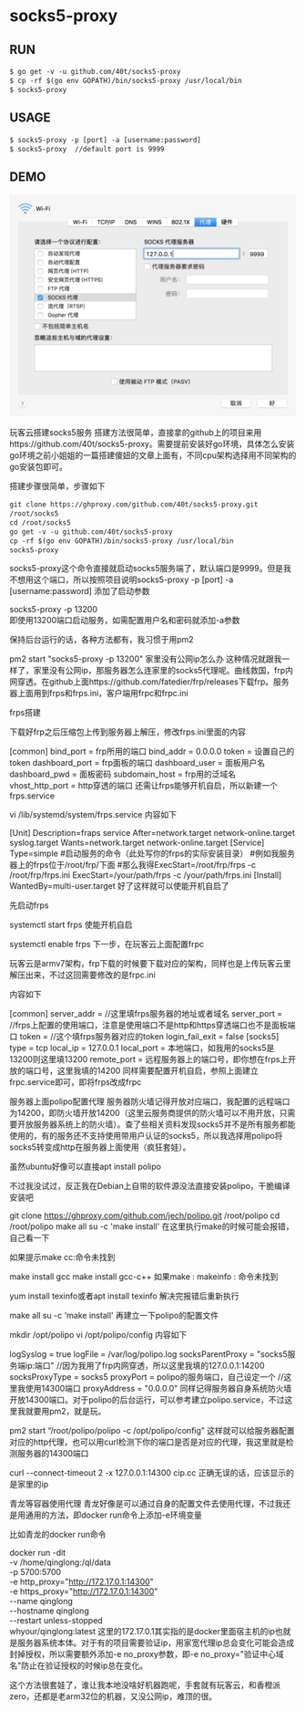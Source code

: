 # socks5-proxy

RUN
---

```
$ go get -v -u github.com/40t/socks5-proxy
$ cp -rf $(go env GOPATH)/bin/socks5-proxy /usr/local/bin
$ socks5-proxy
```

USAGE
-----

```
$ socks5-proxy -p [port] -a [username:password]
$ socks5-proxy  //default port is 9999
```

DEMO
----

![image](https://github.com/40t/socks5-proxy/raw/master/README.jpg)



玩客云搭建socks5服务
搭建方法很简单，直接拿的github上的项目来用https://github.com/40t/socks5-proxy。需要提前安装好go环境，具体怎么安装go环境之前小姐姐的一篇搭建傻妞的文章上面有，不同cpu架构选择用不同架构的go安装包即可。

搭建步骤很简单，步骤如下
```
git clone https://ghproxy.com/github.com/40t/socks5-proxy.git /root/socks5
cd /root/socks5
go get -v -u github.com/40t/socks5-proxy
cp -rf $(go env GOPATH)/bin/socks5-proxy /usr/local/bin
socks5-proxy   
```
socks5-proxy这个命令直接就启动socks5服务端了，默认端口是9999。但是我不想用这个端口，所以按照项目说明socks5-proxy -p [port] -a [username:password] 添加了启动参数

socks5-proxy -p 13200  
即使用13200端口启动服务，如需配置用户名和密码就添加-a参数

保持后台运行的话，各种方法都有，我习惯于用pm2

pm2 start "socks5-proxy -p 13200"
家里没有公网ip怎么办
这种情况就跟我一样了，家里没有公网ip，那服务器怎么连家里的socks5代理呢。曲线救国，frp内网穿透。在github上面https://github.com/fatedier/frp/releases下载frp。服务器上面用到frps和frps.ini，客户端用frpc和frpc.ini

frps搭建

下载好frp之后压缩包上传到服务器上解压，修改frps.ini里面的内容

[common]
bind_port = frp所用的端口
bind_addr = 0.0.0.0
token = 设置自己的token
dashboard_port = frp面板的端口
dashboard_user = 面板用户名
dashboard_pwd = 面板密码
subdomain_host = frp用的泛域名
vhost_http_port = http穿透的端口
还需让frps能够开机自启，所以新建一个frps.service

vi /lib/systemd/system/frps.service
内容如下

[Unit]
Description=fraps service
After=network.target network-online.target syslog.target
Wants=network.target network-online.target
[Service]
Type=simple
#启动服务的命令（此处写你的frps的实际安装目录）
#例如我服务器上的frps位于/root/frp/下面
#那么我得ExecStart=/root/frp/frps -c /root/frp/frps.ini
ExecStart=/your/path/frps -c /your/path/frps.ini
[Install]
WantedBy=multi-user.target
好了这样就可以使能开机自启了

先启动frps

systemctl start frps
使能开机自启

systemctl enable frps
下一步，在玩客云上面配置frpc

玩客云是armv7架构，frp下载的时候要下载对应的架构，同样也是上传玩客云里解压出来，不过这回需要修改的是frpc.ini

内容如下

[common]
server_addr = //这里填frps服务器的地址或者域名
server_port = //frps上配置的使用端口，注意是使用端口不是http和https穿透端口也不是面板端口
token = //这个填frps服务器对应的token
login_fail_exit = false
[socks5]
type = tcp
local_ip = 127.0.0.1
local_port = 本地端口，如我用的socks5是13200则这里填13200
remote_port = 远程服务器上的端口号，即你想在frps上开放的端口号，这里我填的14200
同样需要配置开机自启，参照上面建立frpc.service即可，即将frps改成frpc

服务器上面polipo配置代理
服务器防火墙记得开放对应端口，我配置的远程端口为14200，即防火墙开放14200（这里云服务商提供的防火墙可以不用开放，只需要开放服务器系统上的防火墙）。查了些相关资料发现socks5并不是所有服务都能使用的，有的服务还不支持使用带用户认证的socks5，所以我选择用polipo将socks5转变成http在服务器上面使用（疯狂套娃）。

虽然ubuntu好像可以直接apt install polipo

不过我没试过，反正我在Debian上自带的软件源没法直接安装polipo，干脆编译安装吧

git clone https://ghproxy.com/github.com/jech/polipo.git /root/polipo
cd /root/polipo
make all
su -c 'make install'
在这里执行make的时候可能会报错，自己看一下

如果提示make cc:命令未找到

make install gcc 
make install gcc-c++
如果make : makeinfo : 命令未找到

yum install texinfo或者apt install texinfo
解决完报错后重新执行

make all
su -c 'make install'
再建立一下polipo的配置文件

mkdir /opt/polipo
vi /opt/polipo/config
内容如下

logSyslog = true
logFile = /var/log/polipo.log
socksParentProxy = "socks5服务端ip:端口"       //因为我用了frp内网穿透，所以这里我填的127.0.0.1:14200
socksProxyType = socks5
proxyPort = polipo的服务端口，自己设定一个     //这里我使用14300端口
proxyAddress = "0.0.0.0"
同样记得服务器自身系统防火墙开放14300端口。对于polipo的后台运行，可以参考建立polipo.service，不过这里我就要用pm2，就是玩。

pm2 start “/root/polipo/polipo -c /opt/polipo/config”
这样就可以给服务器配置对应的http代理，也可以用curl检测下你的端口是否是对应的代理，我这里就是检测服务器的14300端口

curl --connect-timeout 2 -x 127.0.0.1:14300 cip.cc
正确无误的话，应该显示的是家里的ip

青龙等容器使用代理
青龙好像是可以通过自身的配置文件去使用代理，不过我还是用通用的方法，即docker run命令上添加-e环境变量

比如青龙的docker run命令

docker run -dit \
  -v /home/qinglong:/ql/data \
  -p 5700:5700 \
  -e http_proxy="http://172.17.0.1:14300" \
  -e https_proxy="http://172.17.0.1:14300" \
  --name qinglong \
  --hostname qinglong \
  --restart unless-stopped \
  whyour/qinglong:latest
这里的172.17.0.1其实指的是docker里面宿主机的ip也就是服务器系统本体。对于有的项目需要验证ip，用家宽代理ip总会变化可能会造成封掉授权，所以需要额外添加-e no_proxy参数，即-e no_proxy="验证中心域名"防止在验证授权的时候ip总在变化。

这个方法很套娃了，谁让我本地没啥好机器跑呢，手套就有玩客云，和香橙派zero，还都是老arm32位的机器，又没公网ip，难顶的很。
